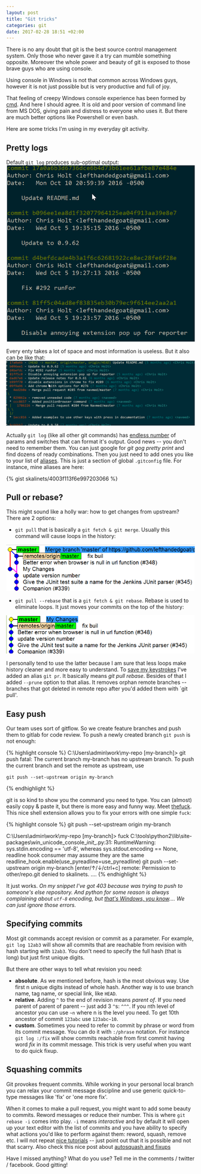 ```yaml
---
layout: post
title: "Git tricks"
categories: git
date: 2017-02-28 18:51 +02:00
---
```


There is no any doubt that git is the best source control management system. Only those who never
gave it a try can mumble something opposite. Moreover the whole power and beauty of git is exposed to
those brave guys who are using console. 

Using console in Windows is not that common across Windows guys, however it is not just possible but is very
productive and full of joy.

That feeling of creepy Windows console experience has been formed by [cmd](https://www.microsoft.com/resources/documentation/windows/xp/all/proddocs/en-us/batch.mspx?mfr=true).
And here I should agree. It is old and poor version of command line from MS DOS, giving pain and distress to 
everyone who uses it. But there are much better options like Powershell or even bash. 

Here are some tricks I'm using in my everyday git activity. 

## Pretty logs
Default `git log` produces sub-optimal output:
![git log](/assets/ConEmu64_2017-02-28_13-58-10.png)

Every enty takes a lot of space and most information is useless. But it also can be like that:
![git lg](/assets/ConEmu64_2017-02-28_14-04-22.png)

Actually `git log` (like all other git commands) has [endless number](https://git-scm.com/docs/git-log)
of params and switches that can format it's output. Good news -- you don't need to remember them. You can
just google for _git gog pretty print_ and find dozens of ready combinations. Then you just need to add
ones you like to your list of [aliases](https://githowto.com/aliases). This is just a section of global `.gitconfig` file. For instance, 
mine aliases are here: 

{% gist skalinets/4003f113f6e997203066 %}

## Pull or rebase?
This might sound like a holly war: how to get changes from upstream? There are 2 options:

- `git pull` that is basically a `git fetch & git merge`. Usually this command will cause loops in the
history: 

![git pull](/assets/wish_2017-02-28_15-09-10.png)

- `git pull --rebase` that is a `git fetch & git rebase`. Rebase is used to eliminate loops. It just
moves your commits on the top of the history:

![git pull --rebase](/assets/wish_2017-02-28_15-04-30.png)

I personally tend to use the latter because I am sure that less loops make history cleaner and more easy to understand. 
To [save my keystrokes](http://keysleft.com/) I've added an alias `git pr`. It basically means _git pull rebase_. Besides
of that I added `--prune` option to that alias. It removes orphan remote branches -- branches that got deleted in remote
repo after you'd added them with `git pull'.

## Easy push
Our team uses sort of gitflow. So we create feature branches and push them to gitlab for code review. To push a newly
created branch `git push` is not enough:

{% highlight console  %}
C:\Users\admin\work\my-repo [my-branch]> git push
fatal: The current branch my-branch has no upstream branch.
To push the current branch and set the remote as upstream, use

    git push --set-upstream origin my-branch

{% endhighlight %}

git is so kind to show you the command you need to type. You can (almost) easily copy & paste it, but there is more easy
and funny way. Meet [thefuck](https://github.com/nvbn/thefuck). This nice shell extension allows you to fix your errors
with one simple `fuck`:

{% highlight console  %}
    git push --set-upstream origin my-branch

C:\Users\admin\work\my-repo [my-branch]> fuck
C:\tools\python2\lib\site-packages\win_unicode_console\__init__.py:31: RuntimeWarning: sys.stdin.encoding == 'utf-8', whereas sys.stdout.encoding == None, readline hook consumer may assume they are the same
  readline_hook.enable(use_pyreadline=use_pyreadline)
git push --set-upstream origin my-branch [enter/↑/↓/ctrl+c]
remote: Permission to other/repo.git denied to skalinets.
....
{% endhighlight %}

It just works. _On my snippet I've got 403 because was trying to push to someone's else repository. And python for some 
reason is always complaining about `utf-8` encoding, but [that's Windows, you know](jekyll-windows-pain-p2).... We can
just ignore those errors._  

## Specifying commits

Most git commands accept revision or commit as a parameter. For example, `git log 12ab3` will show all commits that are
reachable from revision with hash starting with `12ab3`. You don't need to specify the full hash (that is long) but just
first unique digits. 

But there are other ways to tell what revision you need:

- __absolute__. As we mentioned before, hash is the most obvious way. Use first n unique digits instead of whole hash. 
Another way is to use branch name, tag name, or special link, like `HEAD`. 
- __relative__. Adding `^` to the end of revision means _parent of_. If you need parent of parent of parent -- just add 
3 `^`s: `^^^`. If you nth level of ancestor you can use `~n` where n is the level you need. To get 10th ancestor of 
commit `123abc` use `123abc~10`.
- __custom__. Sometimes you need to refer to commit by phrase or word from its commit message. You can do it with `:/phrase`
notation. For instance `git log :/fix` will show commits reachable from first commit having word _fix_ in its commit message.
This trick is very useful when you want to do quick fixup. 

## Squashing commits

Git provokes frequent commits. While working in your personal local branch you can relax your commit message discipline and 
use generic quick-to-type messages like 'fix' or 'one more fix'. 

When it comes to make a pull request, you might want to add some beauty to commits. Reword messages or reduce their number. 
This is where `git rebase -i` comes into play. `-i` means _interactive_ and by default it will open up your text editor with
the list of commits and you have ability to specify what actions you'd like to perform against them: reword, squash, remove etc. 
I will not repeat [nice tutorials](https://www.atlassian.com/git/tutorials/rewriting-history) -- just point out that it is
possible and not that scarry. Also check this nice post about [autosquash and fixups](https://robots.thoughtbot.com/autosquashing-git-commits)  

Have I missed anything? What do you use? Tell me in the comments / twitter / facebook. Good gitting!
